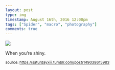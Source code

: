 ```yaml
---
layout: post
type: img
timestamp: August 16th, 2016 12:00pm
tags: ["Spider", "macro", "photography"]
comments: true
---
```

<img src="https://saturdayxiii.github.io/media/149038615983.jpg"/>

When you’re shiny.
 
  
<small>source: https://saturdayxiii.tumblr.com/post/149038615983</small>